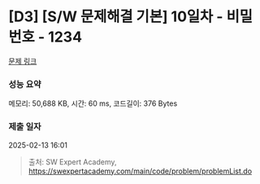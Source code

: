 # [D3] [S/W 문제해결 기본] 10일차 - 비밀번호 - 1234 

[문제 링크](https://swexpertacademy.com/main/code/problem/problemDetail.do?contestProbId=AV14_DEKAJcCFAYD) 

### 성능 요약

메모리: 50,688 KB, 시간: 60 ms, 코드길이: 376 Bytes

### 제출 일자

2025-02-13 16:01



> 출처: SW Expert Academy, https://swexpertacademy.com/main/code/problem/problemList.do